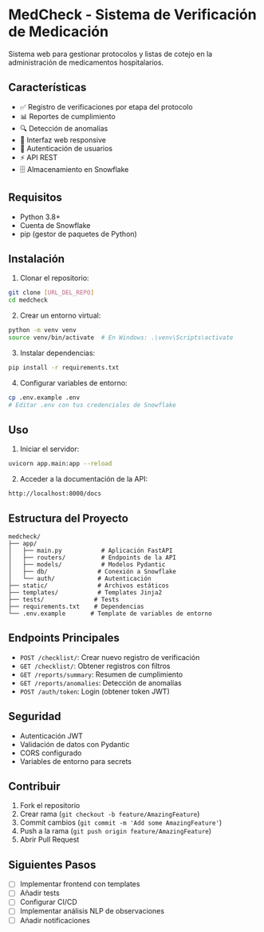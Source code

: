 # MedCheck - Sistema de Verificación de Medicación

Sistema web para gestionar protocolos y listas de cotejo en la administración de medicamentos hospitalarios.

## Características

- ✅ Registro de verificaciones por etapa del protocolo
- 📊 Reportes de cumplimiento
- 🔍 Detección de anomalías
- 📱 Interfaz web responsive
- 🔐 Autenticación de usuarios
- ⚡ API REST
- 🗄️ Almacenamiento en Snowflake

## Requisitos

- Python 3.8+
- Cuenta de Snowflake
- pip (gestor de paquetes de Python)

## Instalación

1. Clonar el repositorio:
```bash
git clone [URL_DEL_REPO]
cd medcheck
```

2. Crear un entorno virtual:
```bash
python -m venv venv
source venv/bin/activate  # En Windows: .\venv\Scripts\activate
```

3. Instalar dependencias:
```bash
pip install -r requirements.txt
```

4. Configurar variables de entorno:
```bash
cp .env.example .env
# Editar .env con tus credenciales de Snowflake
```

## Uso

1. Iniciar el servidor:
```bash
uvicorn app.main:app --reload
```

2. Acceder a la documentación de la API:
```
http://localhost:8000/docs
```

## Estructura del Proyecto

```
medcheck/
├── app/
│   ├── main.py           # Aplicación FastAPI
│   ├── routers/          # Endpoints de la API
│   ├── models/           # Modelos Pydantic
│   ├── db/              # Conexión a Snowflake
│   └── auth/            # Autenticación
├── static/              # Archivos estáticos
├── templates/           # Templates Jinja2
├── tests/              # Tests
├── requirements.txt    # Dependencias
└── .env.example       # Template de variables de entorno
```

## Endpoints Principales

- `POST /checklist/`: Crear nuevo registro de verificación
- `GET /checklist/`: Obtener registros con filtros
- `GET /reports/summary`: Resumen de cumplimiento
- `GET /reports/anomalies`: Detección de anomalías
- `POST /auth/token`: Login (obtener token JWT)

## Seguridad

- Autenticación JWT
- Validación de datos con Pydantic
- CORS configurado
- Variables de entorno para secrets

## Contribuir

1. Fork el repositorio
2. Crear rama (`git checkout -b feature/AmazingFeature`)
3. Commit cambios (`git commit -m 'Add some AmazingFeature'`)
4. Push a la rama (`git push origin feature/AmazingFeature`)
5. Abrir Pull Request

## Siguientes Pasos

- [ ] Implementar frontend con templates
- [ ] Añadir tests
- [ ] Configurar CI/CD
- [ ] Implementar análisis NLP de observaciones
- [ ] Añadir notificaciones